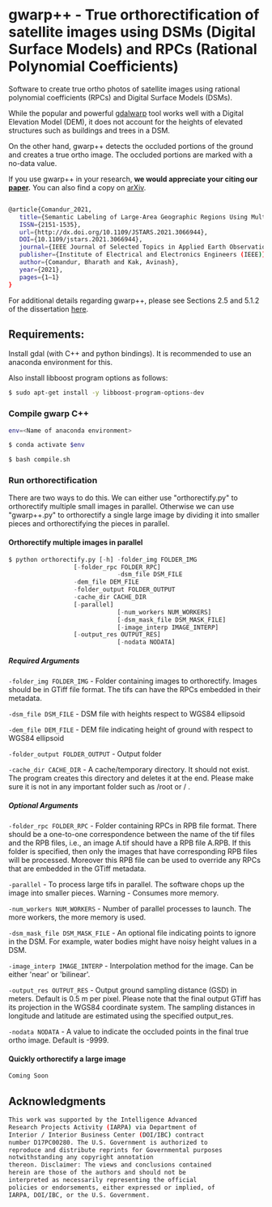 # gwarp++ - True orthorectification of satellite images using DSMs (Digital Surface Models) and RPCs (Rational Polynomial Coefficients)

Software to create true ortho photos of satellite images using rational polynomial coefficients (RPCs) and Digital Surface Models (DSMs).

While the popular and powerful [gdalwarp](https://gdal.org/programs/gdalwarp.html) tool works well with a Digital Elevation Model (DEM), it does not account for the heights of elevated structures such as buildings and trees in a DSM.

On the other hand, gwarp++ detects the occluded portions of the ground and creates a true ortho image. The occluded portions are marked with a no-data value. 

If you use gwarp++ in your research, **we would appreciate your citing our [paper](https://ieeexplore.ieee.org/document/9380895).** You can also find a copy on [arXiv](https://arxiv.org/abs/2008.10271).

```bash

@article{Comandur_2021,
   title={Semantic Labeling of Large-Area Geographic Regions Using Multi-View and Multi-Date Satellite Images and Noisy OSM Training Labels},
   ISSN={2151-1535},
   url={http://dx.doi.org/10.1109/JSTARS.2021.3066944},
   DOI={10.1109/jstars.2021.3066944},
   journal={IEEE Journal of Selected Topics in Applied Earth Observations and Remote Sensing},
   publisher={Institute of Electrical and Electronics Engineers (IEEE)},
   author={Comandur, Bharath and Kak, Avinash},
   year={2021},
   pages={1–1}
}

```

For additional details regarding gwarp++, please see Sections 2.5 and 5.1.2 of the dissertation [here](https://hammer.figshare.com/articles/thesis/Semantic_Labeling_of_Large_Geographic_Areas_Using_Multi-Date_and_Multi-View_Satellite_Images_and_Noisy_OpenStreetMap_Labels/12739556).

## Requirements:

Install gdal (with C++ and python bindings). It is recommended to use an anaconda environment for this.

Also install libboost program options as follows:
```bash
$ sudo apt-get install -y libboost-program-options-dev
```
### Compile gwarp C++
```bash
env=<Name of anaconda environment>

$ conda activate $env

$ bash compile.sh
```
### Run orthorectification

There are two ways to do this. We can either use "orthorectify.py" to orthorectify multiple small images in parallel. Otherwise we can use "gwarp++.py" to orthorectify a single large image by dividing it into smaller pieces and orthorectifying the pieces in parallel.

#### Orthorectify multiple images in parallel
```python
$ python orthorectify.py [-h] -folder_img FOLDER_IMG
  	 		      [-folder_rpc FOLDER_RPC]
                       	      -dsm_file DSM_FILE
			      -dem_file DEM_FILE
			      -folder_output FOLDER_OUTPUT
			      -cache_dir CACHE_DIR
			      [-parallel]
                       	      [-num_workers NUM_WORKERS]
                       	      [-dsm_mask_file DSM_MASK_FILE]
                       	      [-image_interp IMAGE_INTERP]
			      [-output_res OUTPUT_RES]
                       	      [-nodata NODATA]
```

##### Required Arguments

``` -folder_img FOLDER_IMG ``` - Folder containing images to orthorectify. Images should be in GTiff file format. The tifs can have the RPCs embedded in their metadata.

``` -dsm_file DSM_FILE ``` - DSM file with heights respect to WGS84 ellipsoid

``` -dem_file DEM_FILE ``` - DEM file indicating height of ground with respect to WGS84 ellipsoid

``` -folder_output FOLDER_OUTPUT ``` - Output folder

``` -cache_dir CACHE_DIR ``` - A cache/temporary directory. It should not exist. The program creates this directory and deletes it at the end. Please make sure it is not in any important folder such as /root or / .

##### Optional Arguments

``` -folder_rpc FOLDER_RPC ``` - Folder containing RPCs in RPB file format. There should be a one-to-one correspondence between the name of the tif files and the RPB files, i.e., an image A.tif should have a RPB file A.RPB. If this folder is specified, then only the images that have corresponding RPB files will be processed. Moreover this RPB file can be used to override any RPCs that are embedded in the GTiff metadata.

``` -parallel ``` - To process large tifs in parallel. The software chops up the image into smaller pieces. Warning - Consumes more memory.

``` -num_workers NUM_WORKERS ``` - Number of parallel processes to launch. The more workers, the more memory is used.

``` -dsm_mask_file DSM_MASK_FILE ``` - An optional file indicating points to ignore in the DSM. For example, water bodies might have noisy height values in a DSM.

``` -image_interp IMAGE_INTERP ``` - Interpolation method for the image. Can be either 'near' or 'bilinear'.

``` -output_res OUTPUT_RES ``` - Output ground sampling distance (GSD) in meters. Default is 0.5 m per pixel. Please note that the final output GTiff has its projection in the WGS84 coordinate system. The sampling distances in longitude and latitude are estimated using the specified output_res.

``` -nodata NODATA ``` - A value to indicate the occluded points in the final true ortho image. Default is -9999.

#### Quickly orthorectify a large image
```bash
Coming Soon
```

## Acknowledgments

```bash
This work was supported by the Intelligence Advanced
Research Projects Activity (IARPA) via Department of
Interior / Interior Business Center (DOI/IBC) contract
number D17PC00280. The U.S. Government is authorized to
reproduce and distribute reprints for Governmental purposes
notwithstanding any copyright annotation
thereon. Disclaimer: The views and conclusions contained
herein are those of the authors and should not be
interpreted as necessarily representing the official
policies or endorsements, either expressed or implied, of
IARPA, DOI/IBC, or the U.S. Government.
```

